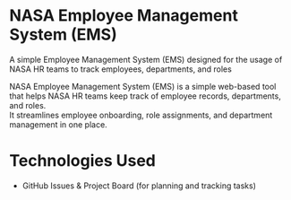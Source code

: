 # NASA Employee Management System (EMS)
A simple Employee Management System (EMS) designed for the usage of NASA HR teams to track employees, departments, and roles


NASA Employee Management System (EMS) is a simple web-based tool that helps NASA HR teams keep track of employee records, departments, and roles.  
It streamlines employee onboarding, role assignments, and department management in one place.

# Technologies Used
- GitHub Issues & Project Board (for planning and tracking tasks)

